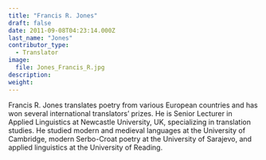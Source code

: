 ```yaml
---
title: "Francis R. Jones"
draft: false
date: 2011-09-08T04:23:14.000Z
last_name: "Jones"
contributor_type:
  - Translator
image:
  file: Jones_Francis_R.jpg
description:
weight:
---
```


Francis R. Jones translates poetry from various European countries and has won several international translators’ prizes. He is Senior Lecturer in Applied Linguistics at Newcastle University, UK, specializing in translation studies. He studied modern and medieval languages at the University of Cambridge, modern Serbo-Croat poetry at the University of Sarajevo, and applied linguistics at the University of Reading.

